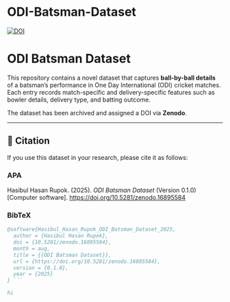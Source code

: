 # ODI-Batsman-Dataset

[![DOI](https://zenodo.org/badge/1040193478.svg)](https://doi.org/10.5281/zenodo.16895583)

# ODI Batsman Dataset

This repository contains a novel dataset that captures **ball-by-ball details** of a batsman’s performance in One Day International (ODI) cricket matches.  
Each entry records match-specific and delivery-specific features such as bowler details, delivery type, and batting outcome.  

The dataset has been archived and assigned a DOI via **Zenodo**.  

---

## 📖 Citation

If you use this dataset in your research, please cite it as follows:

### APA
Hasibul Hasan Rupok. (2025). *ODI Batsman Dataset* (Version 0.1.0) [Computer software]. https://doi.org/10.5281/zenodo.16895584

### BibTeX
```bibtex
@software{Hasibul_Hasan_Rupok_ODI_Batsman_Dataset_2025,
  author = {Hasibul Hasan Rupok},
  doi = {10.5281/zenodo.16895584},
  month = aug,
  title = {{ODI Batsman Dataset}},
  url = {https://doi.org/10.5281/zenodo.16895584},
  version = {0.1.0},
  year = {2025}
} ```

hi

